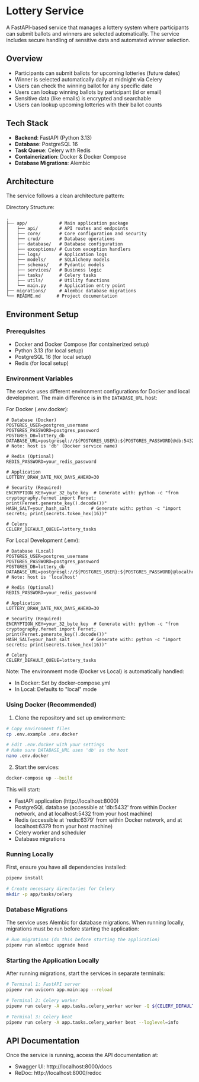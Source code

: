 # Lottery Service

A FastAPI-based service that manages a lottery system where participants can submit ballots and winners are selected automatically. The service includes secure handling of sensitive data and automated winner selection.

## Overview

- Participants can submit ballots for upcoming lotteries (future dates)
- Winner is selected automatically daily at midnight via Celery
- Users can check the winning ballot for any specific date
- Users can lookup winning ballots by participant (id or email)
- Sensitive data (like emails) is encrypted and searchable
- Users can lookup upcoming lotteries with their ballot counts

## Tech Stack

- **Backend**: FastAPI (Python 3.13)
- **Database**: PostgreSQL 16
- **Task Queue**: Celery with Redis
- **Containerization**: Docker & Docker Compose
- **Database Migrations**: Alembic

## Architecture

The service follows a clean architecture pattern:

Directory Structure:
```
.
├── app/            # Main application package
│   ├── api/        # API routes and endpoints
│   ├── core/       # Core configuration and security
│   ├── crud/       # Database operations
│   ├── database/   # Database configuration
│   ├── exceptions/ # Custom exception handlers
│   ├── logs/       # Application logs
│   ├── models/     # SQLAlchemy models
│   ├── schemas/    # Pydantic models
│   ├── services/   # Business logic
│   ├── tasks/      # Celery tasks
│   ├── utils/      # Utility functions
│   └── main.py     # Application entry point
├── migrations/     # Alembic database migrations
└── README.md      # Project documentation
```

## Environment Setup

### Prerequisites

- Docker and Docker Compose (for containerized setup)
- Python 3.13 (for local setup)
- PostgreSQL 16 (for local setup)
- Redis (for local setup)

### Environment Variables

The service uses different environment configurations for Docker and local development. The main difference is in the `DATABASE_URL` host:

For Docker (.env.docker):
```env
# Database (Docker)
POSTGRES_USER=postgres_username
POSTGRES_PASSWORD=postgres_password
POSTGRES_DB=lottery_db
DATABASE_URL=postgresql://${POSTGRES_USER}:${POSTGRES_PASSWORD}@db:5432/${POSTGRES_DB}  # Note: host is 'db' (Docker service name)

# Redis (Optional)
REDIS_PASSWORD=your_redis_password

# Application
LOTTERY_DRAW_DATE_MAX_DAYS_AHEAD=30

# Security (Required)
ENCRYPTION_KEY=your_32_byte_key  # Generate with: python -c "from cryptography.fernet import Fernet; print(Fernet.generate_key().decode())"
HASH_SALT=your_hash_salt        # Generate with: python -c "import secrets; print(secrets.token_hex(16))"

# Celery
CELERY_DEFAULT_QUEUE=lottery_tasks
```

For Local Development (.env):
```env
# Database (Local)
POSTGRES_USER=postgres_username
POSTGRES_PASSWORD=postgres_password
POSTGRES_DB=lottery_db
DATABASE_URL=postgresql://${POSTGRES_USER}:${POSTGRES_PASSWORD}@localhost:5432/${POSTGRES_DB}  # Note: host is 'localhost'

# Redis (Optional)
REDIS_PASSWORD=your_redis_password

# Application
LOTTERY_DRAW_DATE_MAX_DAYS_AHEAD=30

# Security (Required)
ENCRYPTION_KEY=your_32_byte_key  # Generate with: python -c "from cryptography.fernet import Fernet; print(Fernet.generate_key().decode())"
HASH_SALT=your_hash_salt        # Generate with: python -c "import secrets; print(secrets.token_hex(16))"

# Celery
CELERY_DEFAULT_QUEUE=lottery_tasks
```

Note: The environment mode (Docker vs Local) is automatically handled:
- In Docker: Set by docker-compose.yml
- In Local: Defaults to "local" mode

### Using Docker (Recommended)

1. Clone the repository and set up environment:
```bash
# Copy environment files
cp .env.example .env.docker

# Edit .env.docker with your settings
# Make sure DATABASE_URL uses 'db' as the host
nano .env.docker
```

2. Start the services:
```bash
docker-compose up --build
```

This will start:
- FastAPI application (http://localhost:8000)
- PostgreSQL database (accessible at 'db:5432' from within Docker network, and at localhost:5432 from your host machine)
- Redis (accessible at 'redis:6379' from within Docker network, and at localhost:6379 from your host machine)
- Celery worker and scheduler
- Database migrations

### Running Locally

First, ensure you have all dependencies installed:
```bash
pipenv install

# Create necessary directories for Celery
mkdir -p app/tasks/celery
```

### Database Migrations

The service uses Alembic for database migrations. When running locally, migrations must be run before starting the application:

```bash
# Run migrations (do this before starting the application)
pipenv run alembic upgrade head
```

### Starting the Application Locally

After running migrations, start the services in separate terminals:

```bash
# Terminal 1: FastAPI server
pipenv run uvicorn app.main:app --reload

# Terminal 2: Celery worker
pipenv run celery -A app.tasks.celery_worker worker -Q ${CELERY_DEFAULT_QUEUE} --loglevel=info

# Terminal 3: Celery beat
pipenv run celery -A app.tasks.celery_worker beat --loglevel=info
```

## API Documentation

Once the service is running, access the API documentation at:
- Swagger UI: http://localhost:8000/docs
- ReDoc: http://localhost:8000/redoc 